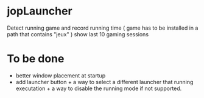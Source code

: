 # jopLauncher

Detect running game and record running time ( game has to be installed in a path that contains "jeux" )
show last 10 gaming sessions

# To be done
- better window placement at startup
- add launcher button + a way to select a different launcher that running executation + a way to disable the running mode if not supported.
